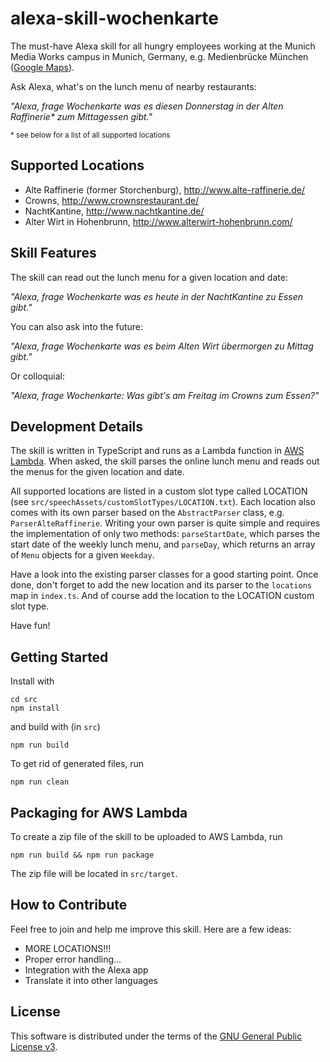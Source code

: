 # alexa-skill-wochenkarte

The must-have Alexa skill for all hungry employees working at the Munich Media
Works campus in Munich, Germany, e.g. Medienbrücke München
([Google Maps](https://www.google.com/maps/place/Gewerbegebiet+IVG+Businesspark,+Media+Works+Munich/@48.1213651,11.6038356,17)).

Ask Alexa, what's on the lunch menu of nearby restaurants:

_"Alexa, frage Wochenkarte was es diesen Donnerstag in der Alten Raffinerie* zum
Mittagessen gibt."_

<small>* see below for a list of all supported locations</small>

## Supported Locations

* Alte Raffinerie (former Storchenburg), http://www.alte-raffinerie.de/
* Crowns, http://www.crownsrestaurant.de/
* NachtKantine, http://www.nachtkantine.de/
* Alter Wirt in Hohenbrunn, http://www.alterwirt-hohenbrunn.com/

## Skill Features

The skill can read out the lunch menu for a given location and date:

_"Alexa, frage Wochenkarte was es heute in der NachtKantine zu Essen gibt."_

You can also ask into the future:

_"Alexa, frage Wochenkarte was es beim Alten Wirt übermorgen zu Mittag gibt."_

Or colloquial:

_"Alexa, frage Wochenkarte: Was gibt's am Freitag im Crowns zum Essen?"_

## Development Details

The skill is written in TypeScript and runs as a Lambda function in
[AWS Lambda](https://aws.amazon.com/lambda/). When asked, the skill parses the
online lunch menu and reads out the menus for the given location and date.

All supported locations are listed in a custom slot type called LOCATION (see
`src/speechAssets/customSlotTypes/LOCATION.txt`). Each location also comes with
its own parser based on the `AbstractParser` class, e.g. `ParserAlteRaffinerie`.
Writing your own parser is quite simple and requires the implementation of only
two methods: `parseStartDate`, which parses the start date of the weekly lunch
menu, and `parseDay`, which returns an array of `Menu` objects for a given
`Weekday`.

Have a look into the existing parser classes for a good starting point. Once
done, don't forget to add the new location and its parser to the `locations` map
in `index.ts`. And of course add the location to the LOCATION custom slot type.

Have fun!

## Getting Started

Install with

```
cd src
npm install
```

and build with (in `src`)

```
npm run build
```

To get rid of generated files, run

```
npm run clean
```

## Packaging for AWS Lambda

To create a zip file of the skill to be uploaded to AWS Lambda, run

```
npm run build && npm run package
```

The zip file will be located in `src/target`.

## How to Contribute

Feel free to join and help me improve this skill. Here are a few ideas:

* MORE LOCATIONS!!!
* Proper error handling...
* Integration with the Alexa app
* Translate it into other languages

## License

This software is distributed under the terms of the
[GNU General Public License v3](https://www.gnu.org/licenses/gpl-3.0.en.html).
